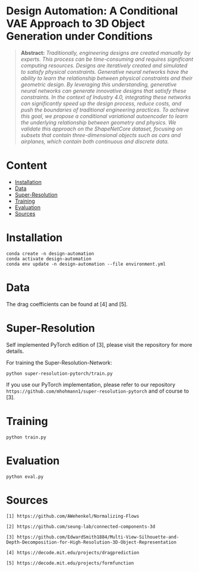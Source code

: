 # Design Automation: A Conditional VAE Approach to 3D Object Generation under Conditions

> **Abstract:** *Traditionally, engineering designs are created manually by experts. This process can be time-consuming and requires significant computing resources. Designs are iteratively created and simulated to satisfy physical constraints. Generative neural networks have the ability to learn the relationship between physical constraints and their geometric design. By leveraging this understanding, generative neural networks can generate innovative designs that satisfy these constraints. In the context of Industry 4.0, integrating these networks can significantly speed up the design process, reduce costs, and push the boundaries of traditional engineering practices. To achieve this goal, we propose a conditional variational autoencoder to learn the underlying relationship between geometry and physics. We validate this approach on the ShapeNetCore dataset, focusing on subsets that contain three-dimensional objects such as cars and airplanes, which contain both continuous and discrete data.*

# Content
- [Installation](#installation)
- [Data](#data)
- [Super-Resolution](#super-resolution)
- [Training](#training)
- [Evaluation](#evaluation)
- [Sources](#sources)

# Installation

```
conda create -n design-automation
conda activate design-automation
conda env update -n design-automation --file environment.yml
```

# Data

The drag coefficients can be found at [4] and [5].

# Super-Resolution

Self implemented PyTorch edition of [3], please visit the repository for more details.

For training the Super-Resolution-Network:

```
python super-resolution-pytorch/train.py
```
If you use our PyTorch implementation, please refer to our repository `https://github.com/mhohmann1/super-resolution-pytorch` and of course to [3].

# Training

```
python train.py
```

# Evaluation

```
python eval.py
```

# Sources

`[1] https://github.com/AWehenkel/Normalizing-Flows`

`[2] https://github.com/seung-lab/connected-components-3d`

`[3] https://github.com/EdwardSmith1884/Multi-View-Silhouette-and-Depth-Decomposition-for-High-Resolution-3D-Object-Representation`

`[4] https://decode.mit.edu/projects/dragprediction`

`[5] https://decode.mit.edu/projects/formfunction`
